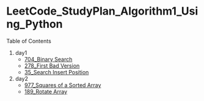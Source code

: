 # LeetCode_StudyPlan_Algorithm1_Using_Python

<!-- TABLE OF CONTENTS -->
  <summary>Table of Contents</summary>
  <ol>
    <li>
      day1
      <ul>
        <li><a href="https://leetcode.com/problems/binary-search/?envType=study-plan&id=algorithm-i">704_Binary Search</a></li>
        <li><a href="https://leetcode.com/problems/first-bad-version/?envType=study-plan&id=algorithm-i">278_First Bad Version</a></li>
        <li><a href="https://leetcode.com/problems/search-insert-position/?envType=study-plan&id=algorithm-i">35_Search Insert Position</a></li>
      </ul>
    </li>
    <li>
      day2
      <ul>
        <li><a href="https://leetcode.com/problems/squares-of-a-sorted-array/?envType=study-plan&id=algorithm-i">977_Squares of a Sorted Array</a></li>
        <li><a href="https://leetcode.com/problems/rotate-array/?envType=study-plan&id=algorithm-i">189_Rotate Array</a></li>
      </ul>
    </li>
  </ol>
